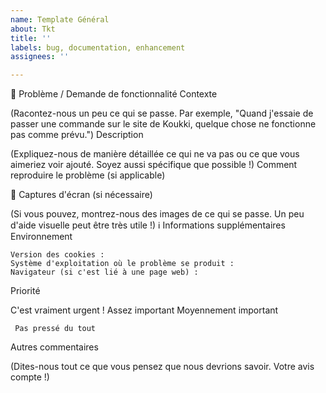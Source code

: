 ```yaml
---
name: Template Général
about: Tkt
title: ''
labels: bug, documentation, enhancement
assignees: ''

---
```


🍪 Problème / Demande de fonctionnalité
Contexte

(Racontez-nous un peu ce qui se passe. Par exemple, "Quand j'essaie de passer une commande sur le site de Koukki, quelque chose ne fonctionne pas comme prévu.")
Description

(Expliquez-nous de manière détaillée ce qui ne va pas ou ce que vous aimeriez voir ajouté. Soyez aussi spécifique que possible !)
Comment reproduire le problème (si applicable)

📸 Captures d'écran (si nécessaire)

(Si vous pouvez, montrez-nous des images de ce qui se passe. Un peu d'aide visuelle peut être très utile !)
ℹ️ Informations supplémentaires
Environnement

    Version des cookies :
    Système d'exploitation où le problème se produit :
    Navigateur (si c'est lié à une page web) :

Priorité

 C'est vraiment urgent !
 Assez important
 Moyennement important

     Pas pressé du tout

Autres commentaires

(Dites-nous tout ce que vous pensez que nous devrions savoir. Votre avis compte !)
